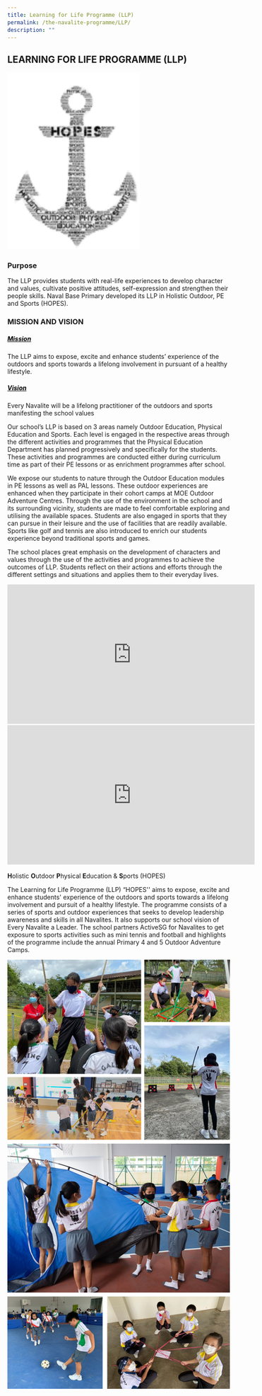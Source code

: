 ```yaml
---
title: Learning for Life Programme (LLP)
permalink: /the-navalite-programme/LLP/
description: ""
---
```

## LEARNING FOR LIFE PROGRAMME (LLP)

<img style="width:300px;height:400px;" src="/images/llp%20photo.png">

### Purpose

The LLP provides students with real-life experiences to develop character and values, cultivate positive attitudes, self-expression and strengthen their people skills. Naval Base Primary developed its LLP in Holistic Outdoor, PE and Sports (HOPES).

### MISSION AND VISION

##### <span style="color:Black;"><u>Mission</u></span>

The LLP aims to expose, excite and enhance students’ experience of the outdoors and sports towards a lifelong involvement in pursuant of a healthy lifestyle.

##### <span style="color:Black;"><u>Vision</u></span>

Every Navalite will be a lifelong practitioner of the outdoors and sports manifesting the school values

Our school’s LLP is based on 3 areas namely Outdoor Education, Physical Education and Sports. Each level is engaged in the respective areas through the different activities and programmes that the Physical Education Department has planned progressively and specifically for the students. These activities and programmes are conducted either during curriculum time as part of their PE lessons or as enrichment programmes after school.

We expose our students to nature through the Outdoor Education modules in PE lessons as well as PAL lessons. These outdoor experiences are enhanced when they participate in their cohort camps at MOE Outdoor Adventure Centres. Through the use of the environment in the school and its surrounding vicinity, students are made to feel comfortable exploring and utilising the available spaces. Students are also engaged in sports that they can pursue in their leisure and the use of facilities that are readily available. Sports like golf and tennis are also introduced to enrich our students experience beyond traditional sports and games.

The school places great emphasis on the development of characters and values through the use of the activities and programmes to achieve the outcomes of LLP. Students reflect on their actions and efforts through the different settings and situations and applies them to their everyday lives.

<iframe allowfullscreen="" allow="accelerometer; autoplay; clipboard-write; encrypted-media; gyroscope; picture-in-picture; web-share" frameborder="0" title="YouTube video player" src="https://www.youtube.com/embed/ekdpNu6QIQI" height="315" width="560"></iframe>

<iframe allowfullscreen="" frameborder="0" src="https://www.youtube.com/watch?v=ekdpNu6QIQI" height="315" width="560"></iframe>
      

**H**olistic&nbsp;**O**utdoor&nbsp;**P**hysical&nbsp;**E**ducation &amp;&nbsp;**S**ports (HOPES)

The Learning for Life Programme (LLP) “HOPES'' aims to expose, excite and enhance students' experience of the outdoors and sports towards a lifelong involvement and pursuit of a healthy lifestyle. The programme consists of a series of sports and outdoor experiences that seeks to develop leadership awareness and skills in all Navalites. It also supports our school vision of Every Navalite a Leader. The school partners ActiveSG for Navalites to get exposure to sports activities such as mini tennis and football and highlights of the programme include the annual Primary 4 and 5 Outdoor Adventure Camps.

![](/images/llp2.png)